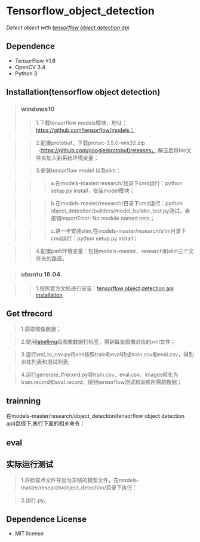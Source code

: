 # Tensorflow_object_detection
*Detect object with [tensorflow object detection api](https://github.com/tensorflow/models/tree/master/research/object_detection)*

## Dependence
* TensorFlow ≥1.6
* OpenCV 3.4
* Python 3

## Installation(tensorflow object detection)
>### windows10
>>1.下载tensorflow models模块，地址：https://github.com/tensorflow/models；

>>2.配置protobuf，下载protoc-3.5.0-win32.zip（https://github.com/google/protobuf/releases， 解压后将bin文件夹加入到系统环境变量；

>>3.安装tensorflow model 以及slim：

  >>>a.在models-master/research/目录下cmd运行：python setup.py install，安装model模块；
  
  >>>b.在models-master/research/目录下cmd运行：python object_detection/builders/model_builder_test.py测试，会报错ImportError: No module named nets；
  
  >>>c.进一步安装slim,在models-master/research/slim目录下cmd运行：python setup.py install；
  
>>4.配置path环境变量：包括models-master、research和slim三个文件夹的路径。

>### ubuntu 16.04

>>1.按照官方文档进行安装：[tensorflow object detection api installation](https://github.com/tensorflow/models/blob/master/research/object_detection/g3doc/installation.md)

## Get tfrecord

>1.获取图像数据；

>2.使用[labelImg](https://github.com/tzutalin/labelImg)给图像数据打标签，得到每张图像对应的xml文件；

>3.运行xml_to_csv.py将xml按照train和eval转成train.csv和eval.csv，得到训练列表和测试列表;

>4.运行generate_tfrecord.py将train.csv、eval.csv、images转化为train.record和eval.record，得到tensorflow测试和训练所需的数据；


## trainning
在models-master/research/object_detection(tensorflow object detection api)路径下,执行下面的相关命令：


## eval

## 实际运行测试
>1.将检查点文件导出为冻结的模型文件，在models-master/research/object_detection/目录下执行：

>2.运行.py。

## Dependence License
* MIT license
